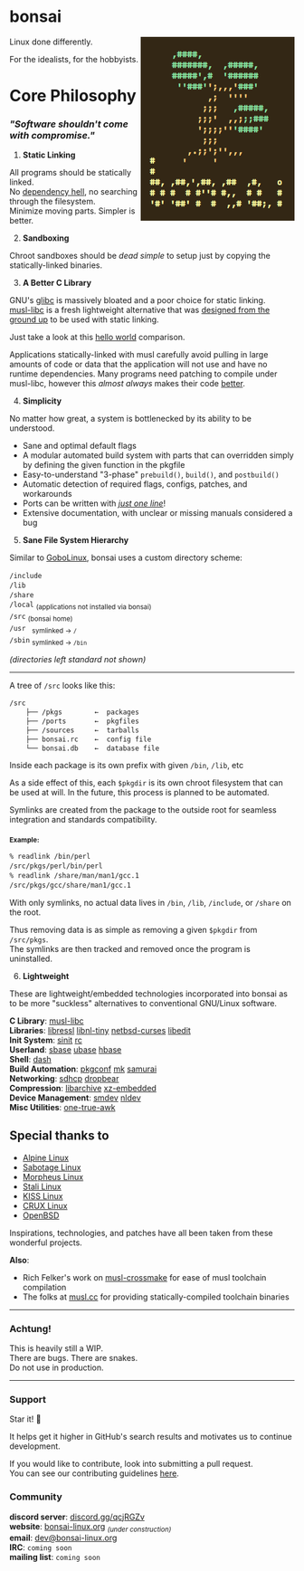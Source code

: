 # bonsai

<img align="right" src="res/bonsai.png">

Linux done differently.

For the idealists, for the hobbyists.

# Core Philosophy

### *"Software shouldn't come with compromise."*

1. **Static Linking**
 
All programs should be statically linked.  
No [dependency hell](http://en.wikipedia.org/wiki/Dependency_hell), no searching through the filesystem.  
Minimize moving parts. Simpler is better.

2. **Sandboxing**

Chroot sandboxes should be *dead simple* to 
setup just by copying the statically-linked binaries.  

3. **A Better C Library**

GNU's [glibc](http://www.gnu.org/software/libc) is massively bloated and a poor choice for static linking.  
[musl-libc](http://musl-libc.org) is a fresh lightweight alternative 
that was [designed from the ground up](https://www.musl-libc.org/intro.html) 
to be used with static linking. 

Just take a look at this [hello world](http://0x0.st/zpbd.png) comparison.

Applications statically-linked
with musl carefully avoid pulling in large amounts of code or 
data that the application will not use and have no runtime 
dependencies. Many programs need patching to compile
under musl-libc, however this *almost always* makes their code [better](http://wiki.musl-libc.org/bugs-found-by-musl.html).

4. **Simplicity**

No matter how great, a system is bottlenecked by its ability to be understood.

* Sane and optimal default flags
* A modular automated build system with parts that can overridden simply by defining the given function in the pkgfile
* Easy-to-understand "3-phase" `prebuild()`, `build()`, and `postbuild()`
* Automatic detection of required flags, configs, patches, and workarounds
* Ports can be written with *[just one line](http://ix.io/1QMb)*!
* Extensive documentation, with unclear or missing manuals considered a bug

5. **Sane File System Hierarchy**

Similar to [GoboLinux](https://gobolinux.org/), bonsai uses a custom directory scheme:

`/include`  
`/lib`  
`/share`  
`/local` <sub>(applications not installed via bonsai)</sub>  
`/src` <sub>(bonsai home)</sub>  
`/usr ` <sub>symlinked →   `/`</sub>  
`/sbin` <sub>symlinked → `/bin`</sub>  

*(directories left standard not shown)*

----

A tree of `/src` looks like this:

```
/src
    ├── /pkgs        ←  packages
    ├── /ports       ←  pkgfiles
    ├── /sources     ←  tarballs
    ├── bonsai.rc    ←  config file
    └── bonsai.db    ←  database file
```

Inside each package is its own prefix with given `/bin`, `/lib`, etc

As a side effect of this, each `$pkgdir` is its own chroot filesystem that can
be used at will. In the future, this process is planned to be automated.

Symlinks are created from the package to the outside root for seamless
integration and standards compatibility.

<sub>**Example:**</sub>

```sh
% readlink /bin/perl
/src/pkgs/perl/bin/perl
% readlink /share/man/man1/gcc.1
/src/pkgs/gcc/share/man1/gcc.1
```

With only symlinks, no actual data lives in 
`/bin`, `/lib`, `/include`, or `/share` on the root.

Thus removing data is as simple as removing a given `$pkgdir` from `/src/pkgs`.  
The symlinks are then tracked and removed once the program is uninstalled.

6. **Lightweight**

These are lightweight/embedded technologies incorporated into bonsai as to be more "suckless" alternatives to conventional GNU/Linux software.

**C Library**: [musl-libc](http://www.musl-libc.org/)  
**Libraries**: [libressl](http://www.libressl.org/) [libnl-tiny](http://openwrt.org/docs/techref/libnl#libnl-tiny) [netbsd-curses](http://github.com/sabotage-linux/netbsd-curses) [libedit](http://thrysoee.dk/editline)  
**Init System**: [sinit](http://core.suckless.org/sinit) [rc](http://github.com/mitchweaver/bonsai/tree/master/ports/bonsai-init)  
**Userland**: [sbase](http://core.suckless.org/sbase) [ubase](http://core.suckless.org/ubase) [hbase](http://github.com/mitchweaver/hbase)   
**Shell**: [dash](http://gondor.apana.org.au/~herbert/dash)  
**Build Automation**: [pkgconf](http://pkgconf.org/) [mk](http://9fans.github.io/plan9port/unix) [samurai](http://github.com/michaelforney/samurai)  
**Networking**: [sdhcp](http://core.suckless.org/sdhcp) [dropbear](http://matt.ucc.asn.au/dropbear/dropbear.html)  
**Compression**: [libarchive](http://libarchive.org/) [xz-embedded](http://tukaani.org/xz/embedded.html)  
**Device Management**: [smdev](http://core.suckless.org/smdev) [nldev](http://git.r-36.net/nldev/)  
**Misc Utilities**: [one-true-awk](http://github.com/onetrueawk/awk)

## Special thanks to

* [Alpine Linux](https://alpinelinux.org/)
* [Sabotage Linux](https://github.com/sabotage-linux/sabotage)
* [Morpheus Linux](https://morpheus.2f30.org/)
* [Stali Linux](http://sta.li)
* [KISS Linux](https://getkiss.org/)
* [CRUX Linux](http://crux.nu)
* [OpenBSD](http://openbsd.org)

Inspirations, technologies, and patches have all been taken
from these wonderful projects.

**Also**:

* Rich Felker's work on [musl-crossmake](https://github.com/richfelker/musl-cross-make) for ease of musl toolchain compilation
* The folks at [musl.cc](musl.cc) for providing statically-compiled toolchain binaries

----

### Achtung!
This is heavily still a WIP.  
There are bugs. There are snakes.  
Do not use in production.  

----

### Support

Star it! 🌟

It helps get it higher in GitHub's search results and motivates 
us to continue development.

If you would like to contribute, look into submitting a pull request.  
You can see our contributing guidelines [here](CONTRIBUTING.md).

### Community 

**discord server**: [discord.gg/qcjRGZv](http://discord.gg/qcjRGZv)  
**website**: [bonsai-linux.org](http://bonsai-linux.org) <sub>*(under construction)*</sub>  
**email**: dev@bonsai-linux.org  
**IRC**: `coming soon`  
**mailing list**: `coming soon`
